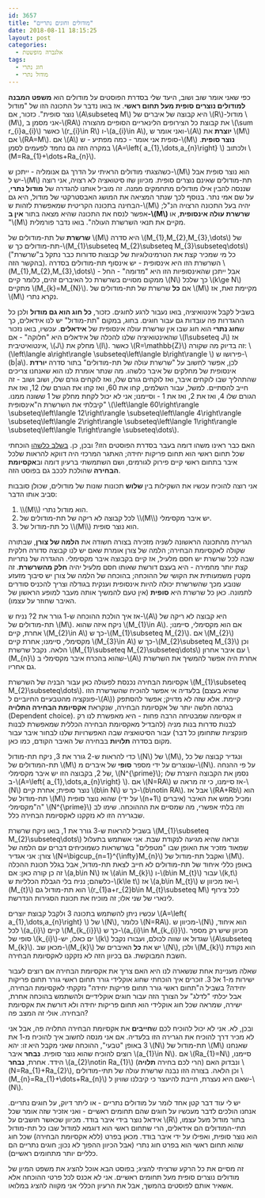 ```yaml
---
id: 3657
title: "מודולים וחוגים נתריים"
date: 2018-08-11 18:15:25
layout: post
categories: 
  - אלגברה מופשטת
tags: 
  - חוג נתרי
  - מודול נתרי
---
```

כפי שאני אומר שוב ושוב, היעד שלי בסדרת הפוסטים על מודולים הוא <strong>משפט המבנה למודולים נוצרים סופית מעל תחום ראשי</strong>. אז בואו נדבר על התכונה הזו של "מודול נוצר סופית". כזכור, אם \\(A\subseteq M\\) היא קבוצה של איברים של \\(R\\)-מודול \\(M\\), אני מסמן ב-\\(RA\\) את קבוצת כל הצירופים הלינאריים הסופיים מהצורה \\(\sum r_{i}a_{i}\\) כאשר \\(r_{i}\in R\\) ו-\\(a_{i}\in A\\), ואני אומר ש-\\(A\\) <strong>יוצרת</strong> את \\(M\\) אם \\(RA=M\\). אם \\(A\\) סופית אני אומר - כמה מפתיע - ש-\\(M\\) <strong>נוצר סופית</strong>. במקרה הזה גם נחמד לפעמים לסמן \\(A=\left\{ a_{1},\dots,a_{n}\right\} \\) ולכתוב \\(M=Ra_{1}+\dots+Ra_{n}\\).

כשהצגתי מודולים הראיתי על הדרך גם אנומליה - ייתכן ש-\\(M\\) הוא נוצר סופית אבל יש ל-\\(M\\) תת-מודולים שאינם נוצרים סופית. מכיוון שזו סיטואציה לא רצויה, אני רוצה שננסה להבין אילו מודולים מתחמקים ממנה. זה מוביל אותנו להגדרה של <strong>מודול נתרי</strong>, על שם אמי נתר. בנוסף לכך שנתר המציאה את המושג האבסטרקטי של מודול, היא גם הבחינה בתכונה הקריטית שמאפשרת לזהות ש-\\(M\\) יהיה בעל התכונה הרצויה הנ"ל; אפשר לנסח את התכונה שהיא מצאה בתור <strong>אין ב-\\(M\\) שרשרת עולה אינסופית</strong>, או "\\(M\\) מקיים את תנאי השרשרת העולה". בואו נדבר פורמלית.

<strong>שרשרת</strong> של תת-מודולים של \\(M\\) היא סדרה \\(M_{1},M_{2},M_{3},\dots\\) של תת-מודולים כך ש-\\(M_{1}\subseteq M_{2}\subseteq M_{3}\subseteq\dots\\) (כל מי שמכיר קצת את הטרמינולוגיות של קבוצות סדורות כבר נתקל ב"שרשרת" בהקשר הזה). השרשרת הזו היא אינסופית - יש אינסוף תת-מודולים בסדרה \\(M_{1},M_{2},M_{3},\dots\\) - אבל ייתכן שהאינסופיות הזו היא "מדומה" - החל ממקום מסויים בשרשרת כל האיברים זהים, כלומר קיים \\(N\\) כך שלכל \\(k\ge N\\) מתקיים \\(M_{k}=M_{N}\\). אם <strong>כל</strong> שרשרת של תת-מודולים של \\(M\\) מקיימת זאת, אז \\(M\\) נקרא נתרי.

בשביל לקבל אינטואיציה, בואו נעבור לרגע לחוגים. כזכור, <strong>כל חוג הוא גם מודול</strong> ולכן כל ההגדרות פה עובדות גם עבור חוגים. בחוג, במקום "תת-מודול" יש לנו אידאלים, כך ש<strong>חוג נתרי</strong> הוא חוג שבו אין שרשרת עולה אינסופית של <strong>אידאלים</strong>. עכשיו, בואו נזכור שהאינטואיציה שלנו להכלה של אידאלים היא "חלוקה" - אם \\(I\subseteq J\\) אז אינטואיטיבית, \\(J\\) מחלק את \\(I\\). כאשר \\(R=\mathbb{Z}\\) זה בדיוק מה שקורה: \\(\left\langle a\right\rangle \subseteq\left\langle b\right\rangle \\) פירושו ש-\\(b|a\\). לכן, אפשר לחשוב על "שרשרת עולה של תת-מודולים" בתור סדרה <strong>יורדת</strong> אינסופית של מחלקים של איבר כלשהו. מה שנתר אומרת לנו הוא שאנחנו צריכים שהתהליך שבו לוקחים איבר, ואז לוקחים גורם שלו, ואז לוקחים גורם שלו, ושוב ושוב - זה חייב להסתיים. למשל, עבור השלמים, קחו את 60, ואז קחו את הגורם שלו 12, ואז את הגורם שלו 4, ואז את 2, ואז את 1 - וסיימנו; אני לא יכול לקחת מחלק של 1 ששונה ממנו. קיבלתי את השרשרת ה"אינסופית" \\(\left\langle 60\right\rangle \subseteq\left\langle 12\right\rangle \subseteq\left\langle 4\right\rangle \subseteq\left\langle 2\right\rangle \subseteq\left\langle 1\right\rangle \subseteq\left\langle 1\right\rangle \subseteq\dots\\).

האם כבר ראינו משהו דומה בעבר בסדרת הפוסטים הזו? ובכן, כן. <a href="https://gadial.net/2018/03/01/euclidean_domains_and_pids/">בשלב כלשהו</a> הוכחתי שכל תחום ראשי הוא תחום פריקות יחידה; האתגר המרכזי היה דווקא להראות שלכל איבר בתחום ראשי קיים פירוק לגורמים, ושם השתמשתי ברעיון דומה וב<strong>אקסיומת הבחירה</strong> שהולכת לככב גם בפוסט הזה.

אני רוצה להוכיח עכשיו את השקילות בין <strong>שלוש</strong> תכונות שונות של מודולים, שכולן סובבות סביב אותו הדבר:
<ol>
 	<li>\\(M\\) הוא מודול נתרי.</li>
 	<li>לכל קבוצה לא ריקה של תת-מודולים של \\(M\\) יש איבר מקסימלי.</li>
 	<li>כל תת-מודול של \\(M\\) הוא נוצר סופית.</li>
</ol>
הגרירה מהתכונה הראשונה לשניה מזכירה בצורה חשודה את <strong>הלמה של צורן</strong>, שבתורה שקולה לאקסיומת הבחירה; הלמה של צורן אומרת שאם יש לנו קבוצה סדורה חלקית שבה לכל שרשרת יש חסם מלעיל, אז קיים בקבוצה איבר מקסימלי. ההגדרה של נתריות קצת יותר מחמירה - היא בעצם דורשת שאותו חסם מלעיל יהיה <strong>חלק מהשרשרת</strong>. זה מקטין משמעותית את הקושי של ההוכחה; בהוכחה של הלמה של צורן יש סיבוך מזעזע שנובע מכך שהשרשרת יכולה להיות אינסופית וענקית בגודלה וצריך להכניס סודרים לתמונה. כאן כל שרשרת היא <strong>סופית</strong> (אין טעם להמשיך אותה מעבר למופע הראשון של האיבר שחוזר על עצמו).

אז איך הולכת ההוכחה ש-1 גורר את 2? נניח ש-\\(A\\) היא קבוצה לא ריקה של תת-מודולים של \\(M\\). ניקח איזה שהוא \\(M_{1}\in A\\). אם הוא מקסימלי, סיימנו; אחרת, קיים \\(M_{2}\in A\\) כך ש-\\(M_{1}\subseteq M_{2}\\). אם \\(M_{2}\\) מקסימלי, סיימנו; אחרת קיים \\(M_{3}\in A\\) כך ש-\\(M_{2}\subseteq M_{3}\\) וכן הלאה. נקבל שרשרת \\(M_{1}\subseteq M_{2}\subseteq\dots\\) עם איבר אחרון \\(M_{n}\\) שהוא בהכרח איבר מקסימלי ב-\\(A\\) אחרת היה אפשר להמשיך את השרשרת גם אחריו.

אקסיומת הבחירה נכנסת לפעולה כאן עבור הבניה של השרשרת \\(M_{1}\subseteq M_{2}\subseteq\dots\\). בלעדיה אי אפשר להוכיח שהשרשרת הזו (שהיא בעצם פונקציה מהטבעיים החיוביים ל-\\(A\\)) קיימת. אלא שזה לא מדויק; אפשר להסתפק בגרסה חלשה יותר של אקסיומת הבחירה, שנקראת <strong>אקסיומת הבחירה התלויה</strong> (Dependent choice). זו אקסיומה שמבטיחה הרבה פחות - היא מאפשרת לנו רק לבנות סדרות בנות מניה (להבדיל מאקסיומת הבחירה הכללית שמאפשרת לבנות פונקציות שתחומן כל דבר) עבור הסיטואציה שבה האפשרויות שלנו לבחור איבר עבור מקום בסדרה <strong>תלויות</strong> בבחירה של האיבר הקודם, כמו כאן.

כדי להראות ש-2 גורר את 3, ניקח תת-מודול \\(N\\) של \\(M\\), ונגדיר קבוצה של כל תת-המודולים של \\(M\\) שנוצרים על ידי מספר <strong>סופי</strong> של איברים מ-\\(N\\). על פי ההנחה של 2, בקבוצה הזו יש איבר מקסימלי, \\(N^{\prime}\\); נסמן את הקבוצה היוצרת שלו ב-\\(A=\left\{ a_{1},\dots,a_{n}\right\} \\). אם \\(N=RA\\) אז סיימנו, כי זה מראה ש-\\(N\\) נוצר סופית; אחרת קיים \\(b\in N\\) כך ש-\\(b\notin RA\\). אבל אז \\(RA+Rb\\) הוא תת-מודול של \\(M\\) שהוא נוצר סופית (על ידי \\(n+1\\) איברים) ומכיל ממש את האיבר ה"מקסימלי" \\(N^{\prime}\\) וזה בלתי אפשרי, מה שמסיים את הההוכחה. שימו לב שבגרירה הזו לא נזקקנו לאקסיומת הבחירה כלל.

בשביל להראות ש-3 גורר את 1, בואו ניקח שרשרת \\(M_{1}\subseteq M_{2}\subseteq\dots\\) ונראה שהיא מגיעה לנקודת שבת. אני אשתמש בתעלול שמאוד מזכיר את האופן שבו "מטפלים" בשרשראות כשמוכיחים דברים עם הלמה של צורן: אני אגדיר \\(N=\bigcup_{n=1}^{\infty}M_{n}\\) ואקבל תת-מודול של \\(M\\). באופן כללי איחוד של תת-מודולים לא חייב לצאת תת-מודול, אבל בגלל תכונת ההכלה זה כן קורה כאן: אם \\(a,b\in N\\) אז \\(a\in M_{k}\\) ו-\\(b\in M_{t}\\) עבור \\(k,t\\) כלשהם; נניח בלי הגבלת הכלליות ש-\\(k\le t\\) אז \\(a,b\in M_{t}\\) ואז מכיוון ש-\\(M_{t}\\) הוא תת-מודול גם \\(r_{1}a+r_{2}b\in M_{t}\subseteq M\\) לכל צירוף לינארי של שני אלו; זה מוכיח את תכונת הסגירות הנדרשת.

עכשיו ניתן להשתמש בתכונה 3 ולקבל קבוצת יוצרים \\(A=\left\{ a_{1},\dots,a_{n}\right\} \\) של \\(N\\), כלומר \\(N=RA\\). מכיוון ש-\\(N\\) הוא איחוד, לכל \\(a_{i}\\) קיים \\(M_{k_{i}}\\) כך ש-\\(a_{i}\in M_{k_{i}}\\). מכיוון שיש רק מספר סופי של \\(k_{i}\\)-ים כאלו, יש \\(k\\) שגדול או שווה לכולם, ועבורו נקבל \\(A\subseteq M_{k}\\). מכאן שב-\\(M_{k}\\) יש את <strong>כל</strong> האיברים של \\(N\\), ולכן \\(M_{k}\\) הוא נקודת השבת המבוקשת. גם בכיוון הזה לא נזקקנו לאקסיומת הבחירה.

שאלה מעניינת אחת שנשארה לנו היא האם צריך את אקסיומת הבחירה אם רוצים לעבור ישירות מ-1 אל 3. זוכרים איך הוכחתי שחוג אוקלידי גורר תחום ראשי גורר תחום פריקות יחידה? בשביל ה"תחום ראשי גורר תחום פריקות יחידה" נזקקתי לאקסיומת הבחירה, אבל יכלתי "לדלג" על הצורך הזה עבור חוגים אוקלידיים ולהשתמש בהוכחה אחרת, ישירה, שמראה שכל חוג אוקלידי הוא תחום פריקות יחידה ולא דורשת את אקסיומת הבחירה. אולי זה המצב פה?

ובכן, לא. אני לא יכול להוכיח לכם ש<strong>חייבים</strong> את אקסיומת הבחירה התלויה פה, אבל אני לא מכיר דרך להוכיח את הגרירה הזו בלעדיה. אם אני מנסה לחשוב איך להוכיח מ-1 את 3 באופן "טבעי", ההוכחה שאני מקבל היא זו: יהא \\(N\\) תת-מודול של \\(M\\) שאנחנו רוצים להוכיח שהוא נוצר סופית. <strong>נבחר</strong> איבר \\(a_{1}\in N\\). אם \\(Ra_{1}=N\\) סיימנו, הידד. אחרת, <strong>נבחר</strong> \\(a_{2}\notin Ra_{1}\\) (הרי לכם בחירה <strong>תלויה</strong>) ונבדוק האם \\(N=Ra_{1}+Ra_{2}\\), וכן הלאה. בצורה הזו נבנה שרשרת עולה של תתי-מודולים \\(M_{n}=Ra_{1}+\dots+Ra_{n}\\) שאם היא נעצרת, חייבת להיעצר כי קיבלנו שוויון ל-\\(N\\).

יש לי עוד דבר קטן אחד לומר על מודולים נתריים - או ליתר דיוק, על חוגים נתריים. אנחנו הולכים לדבר מעכשיו על חוגים שהם תחומים ראשיים - ואני אזכיר שזה אומר שכל אידאל נוצר בידי איבר בודד. מכיוון שכאשר חושבים על \\(R\\) בתור מודול מעל עצמו, תתי-המודולים הם אידאלים, הרי שתחום ראשי הוא דוגמא למודול שבו כל תת-מודול הוא נוצר סופית, ואפילו על ידי איבר בודד. מכאן בפרט (ללא אקסיומת הבחירה) שכל חוג שהוא תחום ראשי הוא בפרט חוג נתרי (אבל הכיוון ההפוך לא נכון; חוגים נתריים הם כלליים יותר מתחומים ראשיים).

זה מסיים את כל הרקע שרציתי להציג; בפוסט הבא אוכל להציג את משפט המיון של מודולים נוצרים סופית מעל תחומים ראשיים. אני לא אכנס לכל פרטי ההוכחה אלא אשאיר אותם לפוסטים בהמשך, אבל את הרעיון הכללי אני מקווה להציג במלואו.
